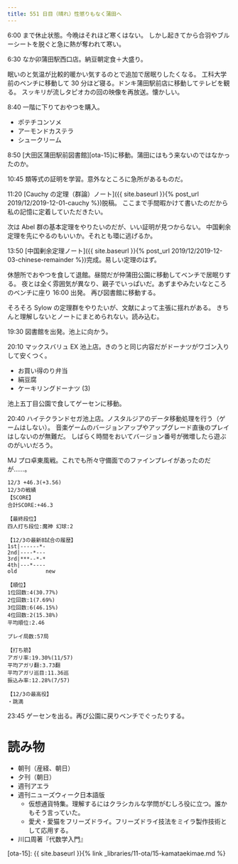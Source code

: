 ```yaml
---
title: 551 日目（晴れ）性懲りもなく蒲田へ
---
```


6:00 まで休止状態。今晩はそれほど寒くはない。
しかし起きてから合羽やブルーシートを脱ぐと急に熱が奪われて寒い。

6:30 なか卯蒲田駅西口店。納豆朝定食＋大盛り。

眠いのと気温が比較的暖かい気するのとで追加で居眠りしたくなる。
工科大学前のベンチに移動して 30 分ほど寝る。ドンキ蒲田駅前店に移動してテレビを観る。
スッキリが流しタピオカの回の映像を再放送。懐かしい。

8:40 一階に下りておやつを購入。
* ポテチコンソメ
* アーモンドカステラ
* シュークリーム

8:50 [大田区蒲田駅前図書館][ota-15]に移動。蒲田にはもう来ないのではなかったのか。

10:45 類等式の証明を学習。意外なところに急所があるものだ。

11:20 [Cauchy の定理（群論）ノート]({{ site.baseurl }}{% post_url 2019/12/2019-12-01-cauchy %})脱稿。
ここまで手間暇かけて書いたのだから私の記憶に定着していただきたい。

次は Abel 群の基本定理をやりたいのだが、いい証明が見つからない。
中国剰余定理を先にやるのもいいか。それとも環に逃げるか。

13:50 [中国剰余定理ノート]({{ site.baseurl }}{% post_url 2019/12/2019-12-03-chinese-remainder %})完成。易しい定理のはず。

休憩所でおやつを食して退館。昼間だが仲蒲田公園に移動してベンチで居眠りする。
夜とは全く雰囲気が異なり、親子でいっぱいだ。あずまやみたいなところのベンチに座り 16:00 出発。
再び図書館に移動する。

そろそろ Sylow の定理群をやりたいが、文献によって主張に揺れがある。
きちんと理解しないとノートにまとめられない。読み込む。

19:30 図書館を出発。池上に向かう。

20:10 マックスバリュ EX 池上店。きのうと同じ内容だがドーナツがワゴン入りして安くつく。
* お買い得のり弁当
* 絹豆腐
* ケーキリングドーナツ (3)

池上五丁目公園で食してゲーセンに移動。

20:40 ハイテクランドセガ池上店。ノスタルジアのデータ移動処理を行う（ゲームはしない）。
音楽ゲームのバージョンアップやアップグレード直後のプレイはしないのが無難だ。
しばらく時間をおいてバージョン番号が微増したら遊ぶのがいいだろう。

MJ プロ卓東風戦。これでも所々守備面でのファインプレイがあったのだが……。

```text
12/3 +46.3(+3.56)
12/3の戦績
【SCORE】
合計SCORE:+46.3

【最終段位】
四人打ち段位:魔神 幻球:2

【12/3の最新8試合の履歴】
1st|------*-
2nd|----*---
3rd|***--*-*
4th|---*----
old         new

【順位】
1位回数:4(30.77%)
2位回数:1(7.69%)
3位回数:6(46.15%)
4位回数:2(15.38%)
平均順位:2.46

プレイ局数:57局

【打ち筋】
アガリ率:19.30%(11/57)
平均アガリ翻:3.73翻
平均アガリ巡目:11.36巡
振込み率:12.28%(7/57)

【12/3の最高役】
・跳満
```

23:45 ゲーセンを出る。再び公園に戻りベンチでぐったりする。

# 読み物

* 朝刊（産経、朝日）
* 夕刊（朝日）
* 週刊アエラ
* 週刊ニューズウィーク日本語版
  * 仮想通貨特集。理解するにはクラシカルな学問がむしろ役に立つ。誰かもそう言っていた。
  * 愛犬・愛猫をフリーズドライ。フリーズドライ技法をミイラ製作技術として応用する。
* 川口周著『代数学入門』

[ota-15]: {{ site.baseurl }}{% link _libraries/11-ota/15-kamataekimae.md %}
